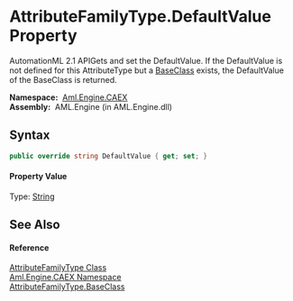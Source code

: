 AttributeFamilyType.DefaultValue Property
=========================================
AutomationML 2.1 APIGets and set the DefaultValue. If the DefaultValue is not defined for this AttributeType but a [BaseClass][1] exists, the DefaultValue of the BaseClass is returned.

  **Namespace:**  [Aml.Engine.CAEX][2]  
  **Assembly:**  AML.Engine (in AML.Engine.dll)

Syntax
------

```csharp
public override string DefaultValue { get; set; }
```

#### Property Value
Type: [String][3]

See Also
--------

#### Reference
[AttributeFamilyType Class][4]  
[Aml.Engine.CAEX Namespace][2]  
[AttributeFamilyType.BaseClass][1]  

[1]: BaseClass.md
[2]: ../README.md
[3]: https://docs.microsoft.com/dotnet/api/system.string
[4]: README.md
[5]: https://www.automationml.org
[6]: ../../icons/logoShade.png